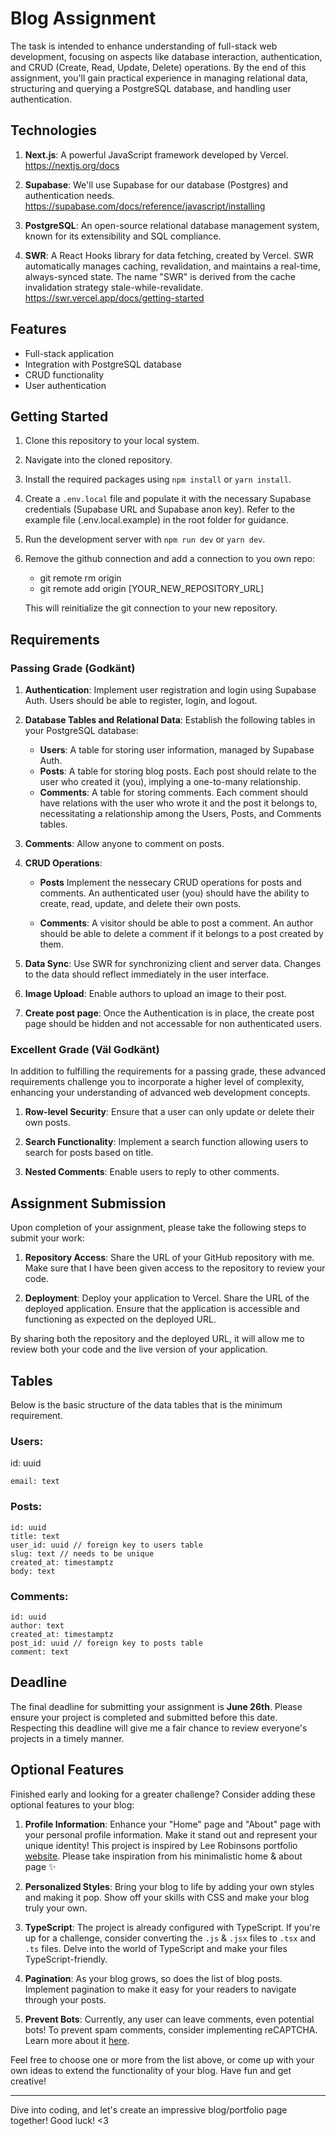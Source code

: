 # Blog Assignment

The task is intended to enhance understanding of full-stack web development, focusing on aspects like database interaction, authentication, and CRUD (Create, Read, Update, Delete) operations. By the end of this assignment, you'll gain practical experience in managing relational data, structuring and querying a PostgreSQL database, and handling user authentication.

## Technologies

1. **Next.js**: A powerful JavaScript framework developed by Vercel.
   https://nextjs.org/docs

2. **Supabase**: We'll use Supabase for our database (Postgres) and authentication needs.
   https://supabase.com/docs/reference/javascript/installing

3. **PostgreSQL**: An open-source relational database management system, known for its extensibility and SQL compliance.

4. **SWR**: A React Hooks library for data fetching, created by Vercel. SWR automatically manages caching, revalidation, and maintains a real-time, always-synced state. The name "SWR" is derived from the cache invalidation strategy stale-while-revalidate.
   https://swr.vercel.app/docs/getting-started

## Features

- Full-stack application
- Integration with PostgreSQL database
- CRUD functionality
- User authentication

## Getting Started

1. Clone this repository to your local system.
2. Navigate into the cloned repository.
3. Install the required packages using `npm install` or `yarn install`.
4. Create a `.env.local` file and populate it with the necessary Supabase credentials (Supabase URL and Supabase anon key). Refer to the example file (.env.local.example) in the root folder for guidance.
5. Run the development server with `npm run dev` or `yarn dev`.
6. Remove the github connection and add a connection to you own repo:

   - git remote rm origin
   - git remote add origin [YOUR_NEW_REPOSITORY_URL]

   This will reinitialize the git connection to your new repository.

## Requirements

### Passing Grade (Godkänt)

1. **Authentication**: Implement user registration and login using Supabase Auth. Users should be able to register, login, and logout.

2. **Database Tables and Relational Data**: Establish the following tables in your PostgreSQL database:

   - **Users**: A table for storing user information, managed by Supabase Auth.
   - **Posts**: A table for storing blog posts. Each post should relate to the user who created it (you), implying a one-to-many relationship.
   - **Comments**: A table for storing comments. Each comment should have relations with the user who wrote it and the post it belongs to, necessitating a relationship among the Users, Posts, and Comments tables.

3. **Comments**: Allow anyone to comment on posts.

4. **CRUD Operations**:

   - **Posts** Implement the nessecary CRUD operations for posts and comments. An authenticated user (you) should have the ability to create, read, update, and delete their own posts.

   - **Comments**: A visitor should be able to post a comment. An author should be able to delete a comment if it belongs to a post created by them.

5. **Data Sync**: Use SWR for synchronizing client and server data. Changes to the data should reflect immediately in the user interface.

6. **Image Upload**: Enable authors to upload an image to their post.

7. **Create post page**: Once the Authentication is in place, the create post page should be hidden and not accessable for non authenticated users.

### Excellent Grade (Väl Godkänt)

In addition to fulfilling the requirements for a passing grade, these advanced requirements challenge you to incorporate a higher level of complexity, enhancing your understanding of advanced web development concepts.

1. **Row-level Security**: Ensure that a user can only update or delete their own posts.

2. **Search Functionality**: Implement a search function allowing users to search for posts based on title.

3. **Nested Comments**: Enable users to reply to other comments.

## Assignment Submission

Upon completion of your assignment, please take the following steps to submit your work:

1. **Repository Access**: Share the URL of your GitHub repository with me. Make sure that I have been given access to the repository to review your code.

2. **Deployment**: Deploy your application to Vercel. Share the URL of the deployed application. Ensure that the application is accessible and functioning as expected on the deployed URL.

By sharing both the repository and the deployed URL, it will allow me to review both your code and the live version of your application.

## Tables

Below is the basic structure of the data tables that is the minimum requirement.

### Users:

id: uuid
````
email: text
````

### Posts:
````
id: uuid
title: text
user_id: uuid // foreign key to users table
slug: text // needs to be unique
created_at: timestamptz
body: text
````

### Comments:
````
id: uuid
author: text
created_at: timestamptz
post_id: uuid // foreign key to posts table
comment: text
````

## Deadline

The final deadline for submitting your assignment is **June 26th**. Please ensure your project is completed and submitted before this date. Respecting this deadline will give me a fair chance to review everyone's projects in a timely manner.

## Optional Features

Finished early and looking for a greater challenge? Consider adding these optional features to your blog:

1. **Profile Information**: Enhance your "Home" page and "About" page with your personal profile information. Make it stand out and represent your unique identity!
   This project is inspired by Lee Robinsons portfolio [website](https://leerob.io/). Please take inspiration from his minimalistic home & about page ✨

2. **Personalized Styles**: Bring your blog to life by adding your own styles and making it pop. Show off your skills with CSS and make your blog truly your own.

3. **TypeScript**: The project is already configured with TypeScript. If you're up for a challenge, consider converting the `.js` & `.jsx` files to `.tsx` and `.ts` files. Delve into the world of TypeScript and make your files TypeScript-friendly.

4. **Pagination**: As your blog grows, so does the list of blog posts. Implement pagination to make it easy for your readers to navigate through your posts.

5. **Prevent Bots**: Currently, any user can leave comments, even potential bots! To prevent spam comments, consider implementing reCAPTCHA. Learn more about it [here](https://www.google.com/recaptcha/about/).

Feel free to choose one or more from the list above, or come up with your own ideas to extend the functionality of your blog. Have fun and get creative!

---

Dive into coding, and let's create an impressive blog/portfolio page together! Good luck! <3
